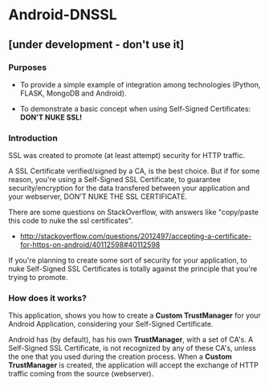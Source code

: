 # Android-DNSSL

## [under development - don't use it]

### Purposes

* To provide a simple example of integration among technologies (Python, FLASK, MongoDB and Android).

* To demonstrate a basic concept when using Self-Signed Certificates: **DON'T NUKE SSL!**

### Introduction

SSL was created to promote (at least attempt) security for HTTP traffic.

A SSL Certificate verified/signed by a CA, is the best choice. But if for some reason, you're using a Self-Signed SSL Certificate, to guarantee security/encryption for the data transfered between your application and your webserver, DON'T NUKE THE SSL CERTIFICATE.

There are some questions on StackOverflow, with answers like "copy/paste this code to nuke the ssl certificates".

* http://stackoverflow.com/questions/2012497/accepting-a-certificate-for-https-on-android/40112598#40112598

If you're planning to create some sort of security for your application, to nuke Self-Signed SSL Certificates is totally against the principle
that you're trying to promote.


### How does it works?

This application, shows you how to create a **Custom TrustManager** for your Android Application, considering your Self-Signed Certificate.

Android has (by default), has his own **TrustManager**, with a set of CA's. A Self-Signed SSL Certificate, is not recognized by any of these CA's, unless the one that you used during the creation process. When a **Custom TrustManager** is created, the application will accept the exchange of HTTP traffic coming from the source (webserver).


